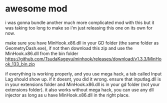 # awesome mod
i was gonna bundle another much more complicated mod with this but it was taking too long to make so i'm just releasing this one on its own for now.

make sure you have MinHook.x86.dll in your GD folder (the same folder as GeometryDash.exe), if not then download this zip and use the MinHook.x86.dll from the bin folder https://github.com/TsudaKageyu/minhook/releases/download/v1.3.3/MinHook_133_bin.zip

if everything is working properly, and you use mega hack, a tab called Input Lag should show up. if it doesnt, you did it wrong. ensure that inputlag.dll is in your extensions folder and MinHook.x86.dll is in your gd folder (not your extensions folder). it also works without mega hack, you can use any dll injector as long as u have MinHook.x86.dll in the right place.
